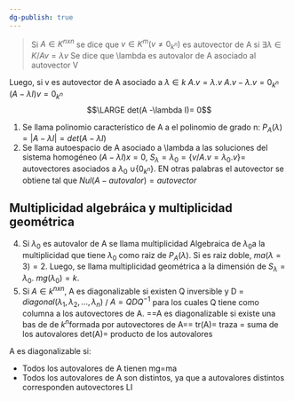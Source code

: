 ```yaml
---
dg-publish: true
---
```

> Si $A \in K^{nxn}$ se dice que $v \in K^m (v \neq 0_{k^n})$ es autovector de A si $\exists \lambda \in K / Av = \lambda v$
> Se dice que \lambda es autovalor de A asociado al autovector V

Luego, si v es autovector de A asociado a $\lambda \in k$
$A.v = \lambda .v$
$A.v-\lambda .v = 0_{k^n}$
$(A-\lambda I) v = 0_{k^n}$
$$\LARGE det(A -\lambda I)= 0$$

1) Se llama polinomio característico de A a el polinomio de grado n: $P_A(\lambda) = |A- \lambda I| = det(A -\lambda I)$ 
2) Se llama autoespacio de A asociado a \lambda a las soluciones del sistema homogéneo $(A-\lambda I)x = 0$, $S_{\lambda} = \lambda_0 = \{v/A.v = \lambda_0 .v\}$= autovectores asociados a $\lambda_0$ $\cup \{0_{k^n}\}$. EN otras palabras el autovector se obtiene tal que $Nul(A-autovalor)=autovector$
## Multiplicidad algebráica y multiplicidad geométrica
4) Si $\lambda_0$ es autovalor de A se llama multiplicidad Algebraica de $\lambda_0$a la multiplicidad que tiene $\lambda_0$ como raiz de $P_A(\lambda).$ Si es raiz doble, $ma(\lambda = 3) = 2$. Luego, se llama multiplicidad geométrica a la dimensión de $S_{\lambda} =\lambda_0$. $mg(\lambda_0)=k$.
5) Si $A \in k^{nxn}$, A es diagonalizable si existen Q inversible y D = $diagonal(\lambda_1, \lambda_2, ..., \lambda_n)$ / $A= Q D Q^{-1}$ para los cuales Q tiene como columna a los autovectores de A. ==A es diagonalizable si existe una bas de de $k^n$formada por autovectores de A==
tr(A)= traza = suma de los autovalores
det(A)= producto de los autovalores

A es diagonalizable si: 
- Todos los autovalores de A tienen mg=ma
- Todos los autovalores de A son distintos, ya que a autovalores distintos corresponden autovectores LI